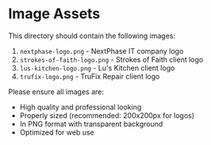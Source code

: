 # Image Assets

This directory should contain the following images:

1. `nextphase-logo.png` - NextPhase IT company logo
2. `strokes-of-faith-logo.png` - Strokes of Faith client logo
3. `lus-kitchen-logo.png` - Lu's Kitchen client logo
4. `trufix-logo.png` - TruFix Repair client logo

Please ensure all images are:
- High quality and professional looking
- Properly sized (recommended: 200x200px for logos)
- In PNG format with transparent background
- Optimized for web use 